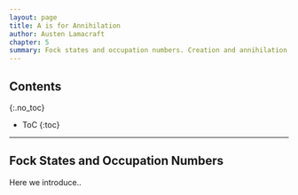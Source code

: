 ```yaml
---
layout: page
title: A is for Annihilation
author: Austen Lamacraft
chapter: 5
summary: Fock states and occupation numbers. Creation and annihilation operators. The case of fermions. Representation of operators. _Possible pedagogical approach -- state conditions for CCR and CAR algebras and let students figure out correspondence_.
---
```


## Contents
{:.no_toc}

* ToC
{:toc}

---

## Fock States and Occupation Numbers

Here we introduce..
